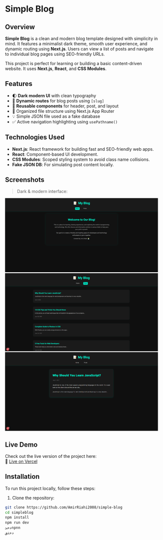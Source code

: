# Simple Blog

## Overview

**Simple Blog** is a clean and modern blog template designed with simplicity in mind. It features a minimalist dark theme, smooth user experience, and dynamic routing using **Next.js**. Users can view a list of posts and navigate to individual blog pages using SEO-friendly URLs.

This project is perfect for learning or building a basic content-driven website. It uses **Next.js**, **React**, and **CSS Modules**.

## Features

- 🌓 **Dark modern UI** with clean typography
- 📰 **Dynamic routes** for blog posts using `[slug]`
- 🧩 **Reusable components** for header, post, and layout
- 📁 Organized file structure using Next.js App Router
- 💡 Simple JSON file used as a fake database
- ✅ Active navigation highlighting using `usePathname()`

## Technologies Used

- **Next.js**: React framework for building fast and SEO-friendly web apps.
- **React**: Component-based UI development.
- **CSS Modules**: Scoped styling system to avoid class name collisions.
- **Fake JSON DB**: For simulating post content locally.

## Screenshots

> Dark & modern interface:

![Homepage](./screenshots/screen1.PNG)  
![Posts](./screenshots/screen2.PNG)  
![Single Post](./screenshots/screen3.PNG)

## Live Demo

Check out the live version of the project here:  
🔗 [Live on Vercel](https://simple-blog-six-pi.vercel.app/)

## Installation

To run this project locally, follow these steps:

1. Clone the repository:

```bash
git clone https://github.com/AmirRiahi2008/simple-blog
cd simpleblog
npm install
npm run dev
دحئnpnn
دحئق


